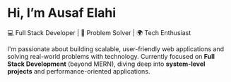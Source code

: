 #                                                                           Hi, I’m Ausaf Elahi  

💻 Full Stack Developer | 🚀 Problem Solver | 🌍 Tech Enthusiast  

I'm passionate about building scalable, user-friendly web applications and solving real-world problems with technology. Currently focused on **Full Stack Development** (beyond MERN), diving deep into **system-level projects** and performance-oriented applications.
